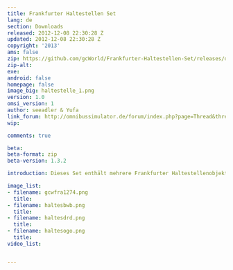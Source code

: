 ```yaml
---
title: Frankfurter Haltestellen Set
lang: de
section: Downloads
released: 2012-12-08 22:30:28 Z
updated: 2012-12-08 22:30:28 Z
copyright: '2013'
ams: false
zip: https://github.com/gcWorld/Frankfurter-Haltestellen-Set/releases/download/v1.0/frankfurter-haltestellen-set_1.0.zip
zip-alt:
exe:
android: false
homepage: false
image_big: haltestelle_1.png
version: 1.0
omsi_version: 1
author: seeadler & Yufa
link_forum: http://omnibussimulator.de/forum/index.php?page=Thread&threadID=3189
wip:

comments: true

beta:
beta-format: zip
beta-version: 1.3.2

introduction: Dieses Set enthält mehrere Frankfurter Haltestellenobjekte. Hierzu zählen ein Wartehaus, zwei verschiedene Haltestellenschilder, Mülleimer, Fahrplanhalter und ein Fahrkartenautomat.

image_list:
- filename: gcwfra1274.png
  title:
- filename: haltesbwb.png
  title:
- filename: haltesdrd.png
  title:
- filename: haltesogo.png
  title:
video_list:


---
```

